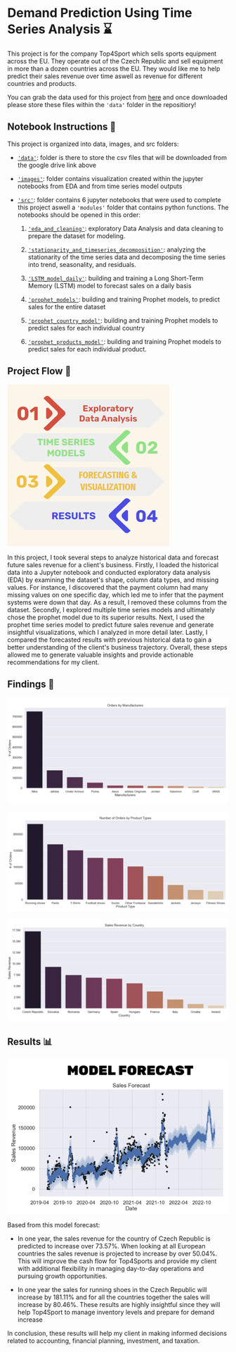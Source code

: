 # Demand Prediction Using Time Series Analysis ⌛

This project is for the company Top4Sport which sells sports equipment across the EU. They operate out of the Czech Republic and sell equipment in more than a dozen countries across the EU. They would like me to help predict their sales revenue over time aswell as revenue for different countries and products. 

You can grab the data used for this project from [here](https://drive.google.com/drive/folders/1-OFljaA6cE8F2WI6HCcPD-8g5M72hywI?usp=sharing) and once downloaded please store these files within the `'data'` folder in the repositiory!

## Notebook Instructions 📄
This project is organized into data, images, and src folders:

 - [`'data'`](https://github.com/Jaghs/demand-prediction-project/tree/main/data): folder is there to store the csv files that will be downloaded from the google drive link above
 - [`'images'`](https://github.com/Jaghs/demand-prediction-project/tree/main/images): folder contains visualization created within the jupyter notebooks from EDA and from time series model outputs
- [`'src'`](https://github.com/Jaghs/demand-prediction-project/tree/main/src): folder contains 6 jupyter notebooks that were used to complete this project aswell a `'modules'` folder that contains python functions. The notebooks should be opened in this order:

  1. [`'eda_and_cleaning'`](https://github.com/Jaghs/demand-prediction-project/blob/main/src/eda_and_cleaning.ipynb): exploratory Data Analysis and data cleaning to prepare the dataset for modeling.

  2. [`'stationarity_and_timeseries_decomposition'`](https://github.com/Jaghs/demand-prediction-project/blob/main/src/stationarity_and_timeseries_decomposition.ipynb): analyzing the stationarity of the time series data and decomposing the time series into trend, seasonality, and residuals.

  3. [`'LSTM_model_daily'`](https://github.com/Jaghs/demand-prediction-project/blob/main/src/LSTM_model_daily.ipynb): building and training a Long Short-Term Memory (LSTM) model to forecast sales on a daily basis 

  4. [`'prophet_models'`](https://github.com/Jaghs/demand-prediction-project/blob/main/src/prophet_models.ipynb): building and training Prophet models, to predict sales for the entire dataset 

  5. [`'prophet_country_model'`](https://github.com/Jaghs/demand-prediction-project/blob/main/src/prophet_country_model.ipynb): building and training Prophet models to predict sales for each individual country 

  6. [`'prophet_products_model'`](https://github.com/Jaghs/demand-prediction-project/blob/main/src/prophet_products_model.ipynb): building and training Prophet models to predict sales for each individual product.

## Project Flow 🔄

![project_flow](./images/project_flow.png)

In this project, I took several steps to analyze historical data and forecast future sales revenue for a client's business. Firstly, I loaded the historical data into a Jupyter notebook and conducted exploratory data analysis (EDA) by examining the dataset's shape, column data types, and missing values. For instance, I discovered that the payment column had many missing values on one specific day, which led me to infer that the payment systems were down that day. As a result, I removed these columns from the dataset. Secondly, I explored multiple time series models and ultimately chose the prophet model due to its superior results. Next, I used the prophet time series model to predict future sales revenue and generate insightful visualizations, which I analyzed in more detail later. Lastly, I compared the forecasted results with previous historical data to gain a better understanding of the client's business trajectory. Overall, these steps allowed me to generate valuable insights and provide actionable recommendations for my client.

## Findings 🔎

![orders_by_manufacturers](./images/orders_by_manufacturers.png)

![orders_by_product](./images/orders_by_product.png)

![sales_by_country](./images/sales_by_country.png)

## Results 📊

![model_forecast](./images/model_forecast.png)

Based from this model forecast:
- In one year, the sales revenue for the country of Czech Republic is predicted to increase over 73.57%. When looking at all European countries the sales revenue is projected to increase by over 50.04%. This will improve the cash flow for Top4Sports and provide my client with additional flexibility in managing day-to-day operations and pursuing growth opportunities.

- In one year the sales for running shoes in the Czech Republic will increase by 181.11% and for all the countries together the sales will increase by 80.46%. These results are highly insightful since they will help Top4Sport to manage inventory levels and prepare for demand increase


In conclusion, these results will help my client in making informed decisions related to accounting, financial planning, investment, and taxation.
